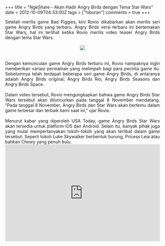 +++
title = "NgeShare - Akan Hadir Angry Birds dengan Tema Star Wars"
date = 2012-10-09T04:33:00Z
tags = ["hiburan"]
comments = true
+++

<div style="text-align: justify;">Setelah merilis game Bad Piggies, kini Rovio dikabarkan akan merilis seri game Angry Birds yang terbaru. Angry Birds versi terbaru ini bertemakan Star Wars, hal ini terlihat ketika Rovio merilis video teaser Angry Birds dengan tema Star Wars.<br /><br />
<center><img border="0" src="https://2.bp.blogspot.com/-T6INXhQYMXY/UHNGZg1mj5I/AAAAAAAAETM/nLmB2J2bEvQ/s1600/angry-birds-star-wars.jpg" /></center><br /><br />
Dengan kemunculan game Angry Birds terbaru ini, Rovio nampaknya ingin memberikan variasi permainan yang melimpah bagi para pecinta game itu. Sebelumnya telah terdapat beberapa seri game Angry Birds, di antaranya adalah Angry Birds original, Angry Birds Rio, Angry Birds Seasons dan Angry Birds Space.<br /><br />
Dalam video tersebut, Rovio mengungkapkan bahwa game Angry Birds Star Wars tersebut akan diluncurkan pada tanggal 8 November mendatang. “Pada tanggal 8 November, Angry Birds dan Star Wars akan bertemu dalam game terbesar dan terbaik kami saat ini,” ujar Rovio.<br /><br />
Menurut kabar yang diperoleh USA Today, game Angry Birds Star Wars akan tersedia untuk platform iOS dan Android. Selain itu, banyak pihak juga yang mulai mempertanyakan tokoh-tokoh yang akan terlibat dalam game tersebut. Seperti tokoh Luke Skywalker berbentuk burung, Pricess Leia atau bahkan Chewy yang penuh bulu.<br /><iframe width="100%" height="315" src="https://www.youtube.com/embed/l6lYFO_tKlE" frameborder="0" allow="accelerometer; autoplay; encrypted-media; gyroscope; picture-in-picture" allowfullscreen></iframe></div>

